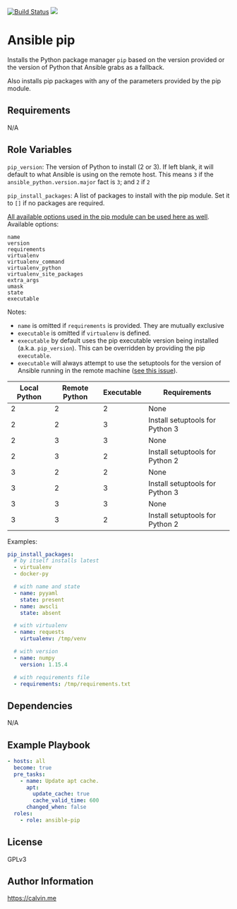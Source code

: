 [![Build Status](https://travis-ci.com/calvinbui/ansible-pip.svg?branch=master)](https://travis-ci.com/calvinbui/ansible-pip)
[![](https://img.shields.io/ansible/role/d/35859.svg)](https://galaxy.ansible.com/calvinbui/ansible_pip)

# Ansible pip

Installs the Python package manager `pip` based on the version provided or the version of Python that Ansible grabs as a fallback.

Also installs pip packages with any of the parameters provided by the pip module.

## Requirements

N/A

## Role Variables

`pip_version`: The version of Python to install (2 or 3). If left blank, it will default to what Ansible is using on the remote host. This means `3` if the `ansible_python.version.major` fact is `3`; and `2` if `2`

`pip_install_packages`: A list of packages to install with the pip module.  Set it to `[]` if no packages are required.

[All available options used in the pip module can be used here as well](https://docs.ansible.com/ansible/2.7/modules/pip_module.html). Available options:

```
name
version
requirements
virtualenv
virtualenv_command
virtualenv_python
virtualenv_site_packages
extra_args
umask
state
executable
```

Notes:
- `name` is omitted if `requirements` is provided. They are mutually exclusive
- `executable` is omitted if `virtualenv` is defined.
- `executable` by default uses the pip executable version being installed (a.k.a. `pip_version`). This can be overridden by providing the pip `executable`.
- `executable` will always attempt to use the setuptools for the version of Ansible running in the remote machine ([see this issue](https://github.com/ansible/ansible/issues/47361#issuecomment-431705748)).

| Local Python | Remote Python | Executable | Requirements                    |
|--------------|---------------|------------|---------------------------------|
| 2            | 2             | 2          | None                            |
| 2            | 2             | 3          | Install setuptools for Python 3 |
| 2            | 3             | 3          | None                            |
| 2            | 3             | 2          | Install setuptools for Python 2 |
| 3            | 2             | 2          | None                            |
| 3            | 2             | 3          | Install setuptools for Python 3 |
| 3            | 3             | 3          | None                            |
| 3            | 3             | 2          | Install setuptools for Python 2 |


Examples:

```yaml
pip_install_packages:
  # by itself installs latest
  - virtualenv
  - docker-py

  # with name and state
  - name: pyyaml
    state: present
  - name: awscli
    state: absent

  # with virtualenv
  - name: requests
    virtualenv: /tmp/venv

  # with version
  - name: numpy
    version: 1.15.4

  # with requirements file
  - requirements: /tmp/requirements.txt
```

## Dependencies

N/A

## Example Playbook


```yaml
- hosts: all
  become: true
  pre_tasks:
    - name: Update apt cache.
      apt:
        update_cache: true
        cache_valid_time: 600
      changed_when: false
  roles:
    - role: ansible-pip
```

## License

GPLv3

## Author Information

https://calvin.me
